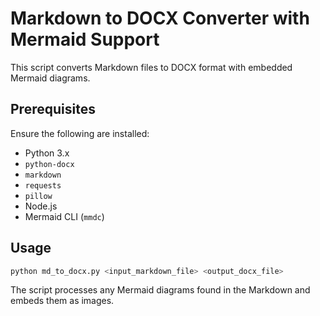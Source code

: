 # Markdown to DOCX Converter with Mermaid Support

This script converts Markdown files to DOCX format with embedded Mermaid diagrams.

## Prerequisites

Ensure the following are installed:

- Python 3.x
- `python-docx`
- `markdown`
- `requests`
- `pillow`
- Node.js
- Mermaid CLI (`mmdc`)

## Usage

```bash
python md_to_docx.py <input_markdown_file> <output_docx_file>
```

The script processes any Mermaid diagrams found in the Markdown and embeds them as images.

